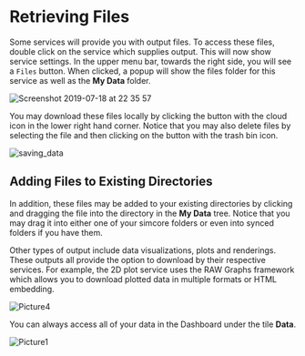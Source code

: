 # Retrieving Files

Some services will provide you with output files. To access these files, double click on the service which supplies output. This will now show service settings. In the upper menu bar, towards the right side, you will see a ```Files``` button. When clicked, a popup will show the files folder for this service as well as the __My Data__ folder.

![Screenshot 2019-07-18 at 22 35 57](https://user-images.githubusercontent.com/32800795/61490099-7261ec80-a9ac-11e9-8e96-457e1c536eeb.png)

You may download these files locally by clicking the button with the cloud icon in the lower right hand corner. Notice that you may also delete files by selecting the file and then clicking on the button with the trash bin icon.

![saving_data](https://user-images.githubusercontent.com/32800795/61490277-dc7a9180-a9ac-11e9-9a7b-4fb44664eb9d.gif)

## Adding Files to Existing Directories
In addition, these files may be added to your existing directories by clicking and dragging the file into the directory in the __My Data__ tree. Notice that you may drag it into either one of your simcore folders or even into synced folders if you have them. 

Other types of output include data visualizations, plots and renderings. These outputs all provide the option to download by their respective services. For example, the 2D plot service uses the RAW Graphs framework which allows you to download plotted data in multiple formats or HTML embedding.

![Picture4](https://user-images.githubusercontent.com/32800795/61419227-91557580-a8fd-11e9-8f93-9d56ab49faf6.png)

You can always access all of your data in the Dashboard under the tile __Data__.

![Picture1](https://user-images.githubusercontent.com/32800795/61491162-f1582480-a9ae-11e9-86c7-b606b82fcb8e.png ':size=300%')
